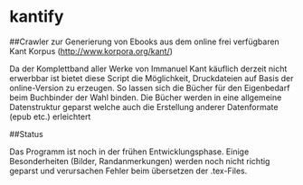 kantify
=======

##Crawler zur Generierung von Ebooks aus dem online frei verfügbaren Kant Korpus (http://www.korpora.org/kant/)

Da der Komplettband aller Werke von Immanuel Kant käuflich derzeit nicht erwerbbar ist 
bietet diese Script die Möglichkeit, Druckdateien auf Basis der online-Version zu erzeugen.
So lassen sich die Bücher für den Eigenbedarf beim Buchbinder der Wahl binden.
Die Bücher werden in eine allgemeine Datenstruktur geparst welche auch die Erstellung anderer Datenformate (epub etc.) erleichtert

##Status

Das Programm ist noch in der frühen Entwicklungsphase. Einige Besonderheiten (Bilder, Randanmerkungen) werden noch nicht richtig geparst und verursachen Fehler beim übersetzen der .tex-Files.

